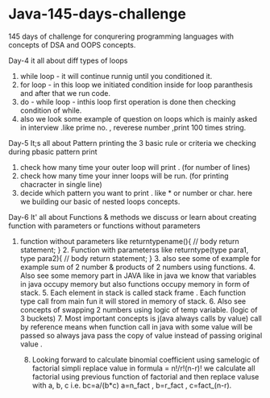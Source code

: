 # Java-145-days-challenge
145 days of challenge for conqurering programming languages with concepts of DSA and OOPS concepts.


Day-4 
it all about diff types of loops 
1. while loop - it will continue runnig until you conditioned it.
2. for loop - in this loop we initiated  condition inside for loop paranthesis
 and after that we run code.
3. do - while loop - inthis loop first operation is done then checking condition of while.
4. also we look some example of question on loops which is mainly asked in interview .like prime no. , reverese number ,print 100 times string.

Day-5
It;s all about Pattern printing the 3 basic rule or criteria we checking during pbasic pattern print
1. check how many time your outer loop will print . (for number of lines)
2. check how many time your inner loops will be run. (for printing chacracter in single line)
3. decide which pattern you want to print . like * or number or char.
   here we building our basic of nested loops concepts.

Day-6
It' all about Functions & methods we discuss or learn about creating function with parameters or functions without parameters
1. function without parameters like returntypename(){
                              // body
                         return statement;
                       }
   2. Function with parameterss like returntype(type para1, type para2){
                                       // body
                                 return statement;
                          }
   3. also see some of example for example sum of 2 number & products of 2 numbers using functions.
   4. Also see some memory part in JAVA like in java we know that variables in java occupy memory but also functions occupy memory in form of stack.
   5. Each element in stack is called stack frame . Each function type call from main fun it will stored in memory of stack.
   6. Also see concepts of swapping 2 numbers using logic of temp variable. (logic of 3 buckets)
   7. Most important concepts is j(ava always calls by value) call by reference means when function call in java with some value will be passed so always java pass the copy of value instead of passing original value .
  
   8. Looking forward to calculate binomial coefficient using samelogic of factorial
      simpli replace value in formula = n!/r!(n-r)!
      we calculate all factorial using previous function of factorial and then replace valuse with a, b, c
      i.e. bc=a/(b*c) a=n_fact , b=r_fact , c=fact_(n-r).
